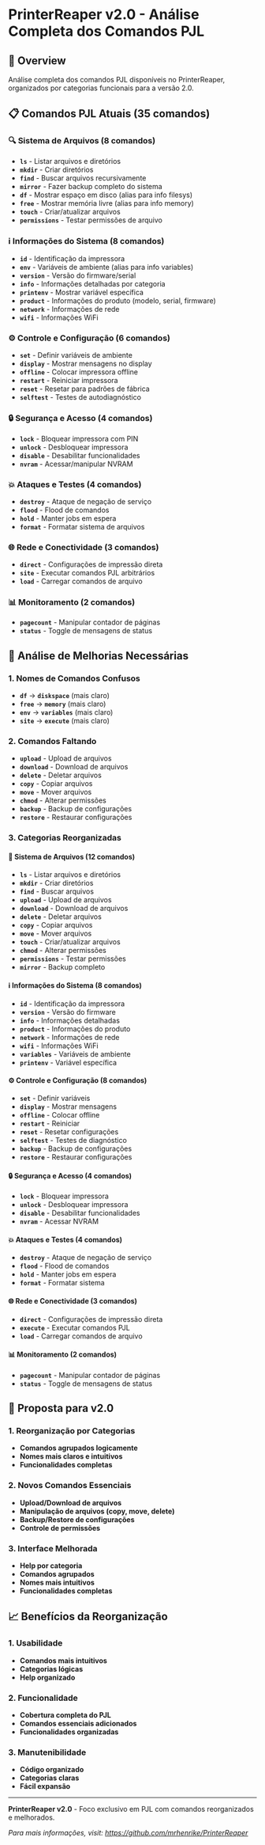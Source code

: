 # PrinterReaper v2.0 - Análise Completa dos Comandos PJL

## 🎯 Overview

Análise completa dos comandos PJL disponíveis no PrinterReaper, organizados por categorias funcionais para a versão 2.0.

## 📋 Comandos PJL Atuais (35 comandos)

### **🔍 Sistema de Arquivos (8 comandos)**
- **`ls`** - Listar arquivos e diretórios
- **`mkdir`** - Criar diretórios
- **`find`** - Buscar arquivos recursivamente
- **`mirror`** - Fazer backup completo do sistema
- **`df`** - Mostrar espaço em disco (alias para info filesys)
- **`free`** - Mostrar memória livre (alias para info memory)
- **`touch`** - Criar/atualizar arquivos
- **`permissions`** - Testar permissões de arquivo

### **ℹ️ Informações do Sistema (8 comandos)**
- **`id`** - Identificação da impressora
- **`env`** - Variáveis de ambiente (alias para info variables)
- **`version`** - Versão do firmware/serial
- **`info`** - Informações detalhadas por categoria
- **`printenv`** - Mostrar variável específica
- **`product`** - Informações do produto (modelo, serial, firmware)
- **`network`** - Informações de rede
- **`wifi`** - Informações WiFi

### **⚙️ Controle e Configuração (6 comandos)**
- **`set`** - Definir variáveis de ambiente
- **`display`** - Mostrar mensagens no display
- **`offline`** - Colocar impressora offline
- **`restart`** - Reiniciar impressora
- **`reset`** - Resetar para padrões de fábrica
- **`selftest`** - Testes de autodiagnóstico

### **🔒 Segurança e Acesso (4 comandos)**
- **`lock`** - Bloquear impressora com PIN
- **`unlock`** - Desbloquear impressora
- **`disable`** - Desabilitar funcionalidades
- **`nvram`** - Acessar/manipular NVRAM

### **💥 Ataques e Testes (4 comandos)**
- **`destroy`** - Ataque de negação de serviço
- **`flood`** - Flood de comandos
- **`hold`** - Manter jobs em espera
- **`format`** - Formatar sistema de arquivos

### **🌐 Rede e Conectividade (3 comandos)**
- **`direct`** - Configurações de impressão direta
- **`site`** - Executar comandos PJL arbitrários
- **`load`** - Carregar comandos de arquivo

### **📊 Monitoramento (2 comandos)**
- **`pagecount`** - Manipular contador de páginas
- **`status`** - Toggle de mensagens de status

## 🔧 Análise de Melhorias Necessárias

### **1. Nomes de Comandos Confusos**
- **`df`** → **`diskspace`** (mais claro)
- **`free`** → **`memory`** (mais claro)
- **`env`** → **`variables`** (mais claro)
- **`site`** → **`execute`** (mais claro)

### **2. Comandos Faltando**
- **`upload`** - Upload de arquivos
- **`download`** - Download de arquivos
- **`delete`** - Deletar arquivos
- **`copy`** - Copiar arquivos
- **`move`** - Mover arquivos
- **`chmod`** - Alterar permissões
- **`backup`** - Backup de configurações
- **`restore`** - Restaurar configurações

### **3. Categorias Reorganizadas**

#### **📁 Sistema de Arquivos (12 comandos)**
- **`ls`** - Listar arquivos e diretórios
- **`mkdir`** - Criar diretórios
- **`find`** - Buscar arquivos
- **`upload`** - Upload de arquivos
- **`download`** - Download de arquivos
- **`delete`** - Deletar arquivos
- **`copy`** - Copiar arquivos
- **`move`** - Mover arquivos
- **`touch`** - Criar/atualizar arquivos
- **`chmod`** - Alterar permissões
- **`permissions`** - Testar permissões
- **`mirror`** - Backup completo

#### **ℹ️ Informações do Sistema (8 comandos)**
- **`id`** - Identificação da impressora
- **`version`** - Versão do firmware
- **`info`** - Informações detalhadas
- **`product`** - Informações do produto
- **`network`** - Informações de rede
- **`wifi`** - Informações WiFi
- **`variables`** - Variáveis de ambiente
- **`printenv`** - Variável específica

#### **⚙️ Controle e Configuração (8 comandos)**
- **`set`** - Definir variáveis
- **`display`** - Mostrar mensagens
- **`offline`** - Colocar offline
- **`restart`** - Reiniciar
- **`reset`** - Resetar configurações
- **`selftest`** - Testes de diagnóstico
- **`backup`** - Backup de configurações
- **`restore`** - Restaurar configurações

#### **🔒 Segurança e Acesso (4 comandos)**
- **`lock`** - Bloquear impressora
- **`unlock`** - Desbloquear impressora
- **`disable`** - Desabilitar funcionalidades
- **`nvram`** - Acessar NVRAM

#### **💥 Ataques e Testes (4 comandos)**
- **`destroy`** - Ataque de negação de serviço
- **`flood`** - Flood de comandos
- **`hold`** - Manter jobs em espera
- **`format`** - Formatar sistema

#### **🌐 Rede e Conectividade (3 comandos)**
- **`direct`** - Configurações de impressão direta
- **`execute`** - Executar comandos PJL
- **`load`** - Carregar comandos de arquivo

#### **📊 Monitoramento (2 comandos)**
- **`pagecount`** - Manipular contador de páginas
- **`status`** - Toggle de mensagens de status

## 🚀 Proposta para v2.0

### **1. Reorganização por Categorias**
- **Comandos agrupados logicamente**
- **Nomes mais claros e intuitivos**
- **Funcionalidades completas**

### **2. Novos Comandos Essenciais**
- **Upload/Download de arquivos**
- **Manipulação de arquivos (copy, move, delete)**
- **Backup/Restore de configurações**
- **Controle de permissões**

### **3. Interface Melhorada**
- **Help por categoria**
- **Comandos agrupados**
- **Nomes mais intuitivos**
- **Funcionalidades completas**

## 📈 Benefícios da Reorganização

### **1. Usabilidade**
- **Comandos mais intuitivos**
- **Categorias lógicas**
- **Help organizado**

### **2. Funcionalidade**
- **Cobertura completa do PJL**
- **Comandos essenciais adicionados**
- **Funcionalidades organizadas**

### **3. Manutenibilidade**
- **Código organizado**
- **Categorias claras**
- **Fácil expansão**

---

**PrinterReaper v2.0** - Foco exclusivo em PJL com comandos reorganizados e melhorados.

*Para mais informações, visit: https://github.com/mrhenrike/PrinterReaper*

